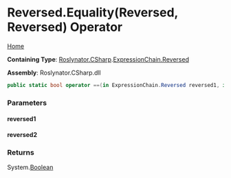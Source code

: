 # Reversed\.Equality\(Reversed, Reversed\) Operator

[Home](../../../../../README.md)

**Containing Type**: [Roslynator.CSharp](../../../README.md)\.[ExpressionChain.Reversed](../README.md)

**Assembly**: Roslynator\.CSharp\.dll

```csharp
public static bool operator ==(in ExpressionChain.Reversed reversed1, in ExpressionChain.Reversed reversed2)
```

### Parameters

#### reversed1

#### reversed2

### Returns

System\.[Boolean](https://docs.microsoft.com/en-us/dotnet/api/system.boolean)


